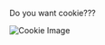 <p>Do you want cookie???</p>
<img src="https://w7.pngwing.com/pngs/606/793/png-transparent-cookie-monster-chocolate-chip-cookie-biscuits-chocolate-chips-food-christmas-cookie-sugar-thumbnail.png" alt="Cookie Image">

